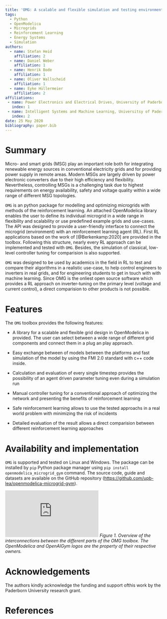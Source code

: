 ```yaml
---
title: 'OMG: A scalable and flexible simulation and testing environment toolbox for intelligent microgrid control'
tags:
  - Python
  - OpenModelica
  - Microgrids
  - Reinforcement Learning
  - Energy Systems
  - Simulation
authors:
  - name: Stefan Heid
    affiliation: 2
  - name: Daniel Weber
    affiliation: 1
  - name: Henrik Bode
    affiliation: 1
  - name: Oliver Wallscheid
    affiliation: 1
  - name: Eyke Hüllermeier
    affiliation: 2
affiliations:
 - name: Power Electronics and Electrical Drives, University of Paderborn
   index: 1
 - name: Intelligent Systems and Machine Learning, Universitsy of Paderborn 
   index: 2
date: 25 May 2020
bibliography: paper.bib
---
```


# Summary


Micro-   and   smart   grids   (MSG)   play   an   important   role   both 
for   integrating   renewable   energy   sources   in conventional  electricity 
grids  and  for  providing  power  supply in  remote  areas.  Modern  MSGs 
are largely  driven  by  power electronic  converters  due  to  their  high 
efficiency and  flexibility. Nevertheless, controlling  MSGs  is  a  challenging  task  due 
to highest  requirements on  energy  availability,  safety and voltage quality 
within  a  wide range  of  different  MSG  topologies.


``OMG`` is an python package for modelling and optimizing microgrids with methods of the reinforcement learning.
An attached OpenModelica library enables the user to define its individual microgrid in a wide range in flexibility and 
scalability or use predefined example grids and use-cases. The API was designed 
to provide a user-friendly interface to connect the microgrid (environment) with an reinforcement learning agent (RL). 
First RL applications based on the work of [@Berkenkamp:2020] are provided in the toolbox. 
Following this structure, nearly every RL approach can be implemented and tested with ``OMG``. Besides, the simulation of classical, low-level 
controller tuning for comparision is also supported. 


``OMG`` was designed to be used by academics in the field in RL to test and compare their algorithms 
in a realistic use-case, to help control engineers to inverters in real grids, and for 
engineering students to get in touch with with machine learning. Since OMG is the onliest open source software which 
provides a RL approach on inverter-tuning on the primary level (voltage and current control), 
a direct comparision to other products is not possible.


# Features

The ``OMG`` toolbox provides the following features:


* A library for a scalable and flexible grid design in OpenModelica in provided.
The user can select between a wide range of different grid components and connect them in a plug an play approach.

* Easy exchange between of models between the platforms and fast simulation of the model by using the FMI 2.0 standard with c++ code inside. 

* Calculation and evaluation of every single timestep provides the possibility of an agent driven parameter tuning even during a simulation run

* Manual controller tuning for a conventional approach of optimizing the network and presenting the benefits of reinforcement learning

* Safe reinforcement learning allows to use the tested approachs in a real world problem with minimizing the risk of incidents

* Detailed evaluation of the result allows a direct comparision between different reinforcement learning approaches


# Availability and implementation
``OMG`` is supported and tested on Linux and Windows. The package can be 
installed by `pip` Python package manager using 
`pip install openmodelica_microgrid_gym` command. The source code, guide and 
datasets are available on the GitHub repository (https://github.com/upb-lea/openmodelica-microgrid-gym). 

![](https://git.uni-paderborn.de/walli/omg_paper/-/blob/master/pictures/OMG_flowchart_2.pdf)
_Figure 1.  Overview  of  the  interconnections  between  the  different  parts  of  the  OMG  toolbox.  The  OpenModelica  and  OpenAIGym logos are the property of their respective owners._

# Acknowledgements

The authors kindly acknowledge the funding and support ofthis work by the Paderborn 
University research grant. 

# References

